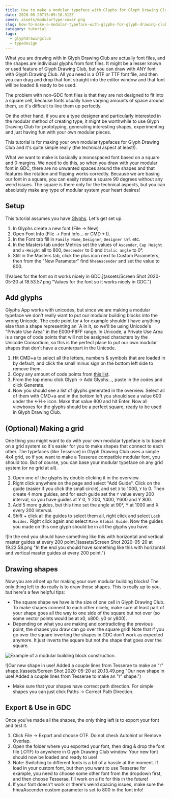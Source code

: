 ```yaml
---
title: How to make a modular typeface with Glyphs for Glyph Drawing Club
date: 2020-05-20T15:09:18.312Z
cover: assets/modulartype-cover.png
slug: how-to-make-a-modular-typeface-with-glyphs-for-glyph-drawing-club
category: tutorial
tags:
  - glyphdrawingclub
  - typedesign
---
```

What you are drawing with in Glyph Drawing Club are actually font files, and the shapes are individual glyphs from font files. It might be a lesser known or used feature of Glyph Drawing Club, but you can draw with ANY font with Glyph Drawing Club. All you need is a OTF or TTF font file, and then you can drag and drop that font straight into the editor window and that font will be loaded & ready to be used.

The problem with non-GDC font files is that they are not designed to fit into a square cell, because fonts usually have varying amounts of space around them, so it's difficult to line them up perfectly. 

On the other hand, if you are a type designer and particularly interested in the modular method of creating type, it might be worthwhile to use Glyph Drawing Club for prototyping, generating interesting shapes, experimenting and just having fun with your own modular pieces.

This tutorial is for making your own modular typefaces for Glyph Drawing Club and it's quite simple really (the technical aspect at least!).

What we want to make is basically a monospaced font based on a square and 0 margins. We need to do this, so when you draw with your modular font in GDC, there are no unwanted spaces around the shapes and that features like rotation and flipping works correctly. Because we are basing our font in a square, you can easily rotate a square 90 degrees without any weird issues. The square is there only for the technical aspects, but you can absolutely make any type of modular system your heart desires!

## Setup

This tutorial assumes you have [Glyphs](https://glyphsapp.com/). Let's get set up.

1. In Glyphs create a new font (File -> New)
2. Open Font Info (File -> Font Info... or CMD + I).
3. In the Font tab fill in `Family Name`, `Designer`, `Designer Url` etc.
4. In the Masters tab under Metrics set the values of `Ascender`, `Cap Height` and `x-Height` all to 800, `Descender` to 0 and `Italic angle` to 0°.
5. Still in the Masters tab, click the plus icon next to Custom Parameters, then from the "New Parameter" find `hheaAscender` and set the value to 800.

![Values for the font so it works nicely in GDC.](assets/Screen Shot 2020-05-20 at 18.53.57.png "Values for the font so it works nicely in GDC.")

## Add glyphs

Glyphs App works with unicodes, but since we are making a modular typeface we don't really want to put our modular building blocks into the wrong Unicode. The code point for `A` for example shouldn't have anything else than a shape representing an `A in it, so we'll be using Unicode's "Private Use Area" in the E000-F8FF range. In Unicode, a Private Use Area is a range of code points that will not be assigned characters by the Unicode Consortium, so this is the perfect place to put our own modular shapes that don't have a counterpart in the Unicode.

1. Hit CMD+a to select all the letters, numbers & symbols that are loaded in by default, and click the small minus sign on the bottom left side to remove them.
2. Copy any amount of code points from [this list](https://gist.github.com/hlotvonen/57be3327a17591d999a969a81be21f86).
3. From the top menu click Glyph -> Add Glyphs..., paste in the codes and click Generate.
4. Now you should see a list of glyphs generated in the overview. Select all of them with CMD+a and in the bottom left you should see a value 600 under the <-H-> icon. Make that value 800 and hit Enter. Now all viewboxes for the glyphs should be a perfect square, ready to be used in Glyph Drawing Club.

## (Optional) Making a grid

One thing you might want to do with your own modular typeface is to base it on a grid system so it's easier for you to make shapes that connect to each other. The typefaces (like Tesserae) in Glyph Drawing Club uses a simple 4x4 grid, so if you want to make a Tesserae compatible modular font, you should too. But of course, you can base your modular typeface on any grid system (or no grid at all). 

1. Open one of the glyphs by double clicking it in the overview. 
2. Right click anywhere on the page and select "Add Guide". Click on the guide (easier if you click the small circle), and set `X` to 1000, `Y` to 0. Then create 4 more guides, and for each guide set the `Y` value every 200 interval, so you have guides at Y 0, Y 200, Y400, Y600 and Y 800.
3. Add 5 more guides, but this time set the angle at 90°, Y at 1000 and X every 200 interval.
4. Shift + click all the guides to select them all, right click and select `Lock Guides.` Right click again and select `Make Global Guide`. Now the guides you made on this one glyph should be in all the glyphs you have.

![In the end you should have something like this with horizontal and vertical master guides at every 200 point.](assets/Screen Shot 2020-05-20 at 19.22.58.png "In the end you should have something like this with horizontal and vertical master guides at every 200 point.")



## Drawing shapes

Now you are all set up for making your own modular building blocks! The only thing left to do really is to draw those shapes. This is really up to you, but here's a few helpful tips:

* The square shape we have is the size of one cell in Glyph Drawing Club. To make shapes connect to each other nicely, make sure at least part of your shape goes all the way to one side of the square but not over (so some vector points would be at x0, x800, y0 or y800).
* Depending on what you are making and contradicting the previous point, the shapes you draw can go over the square grid! Note that if you go over the square inverting the shapes in GDC don't work as expected anymore. It just inverts the square but not the shape that goes over the square.

![Example of a modular building block construction.](assets/Screen-Shot-2020-05-20-at-19.40.26.png "Example of a modular building block construction.")

![Our new shape in use! Added a couple lines from Tesserae to make an "r" shape.](assets/Screen Shot 2020-05-20 at 20.13.49.png "Our new shape in use! Added a couple lines from Tesserae to make an \"r\" shape.")

* Make sure that your shapes have correct path direction. For simple shapes you can just click Paths -> Correct Path Direction.

## Export & Use in GDC

Once you've made all the shapes, the only thing left is to export your font and test it.

1. Click File -> Export and choose OTF. Do not check Autohint or Remove Overlap.
2. Open the folder where you exported your font, then drag & drop the font file (.OTF) to anywhere in Glyph Drawing Club window. Your new font should now be loaded and ready to use! 
3. Note: Switching to different fonts is a bit of a hassle at the moment. If load in your custom font, but then you want to use Tesserae for example, you need to choose some other font from the dropdown first, and then choose Tesserae. I'll work on a fix for this in the future!
4. If your font doesn't work or there's weird spacing issues, make sure the hheaAscender custom parameter is set to 800 in the font info!
